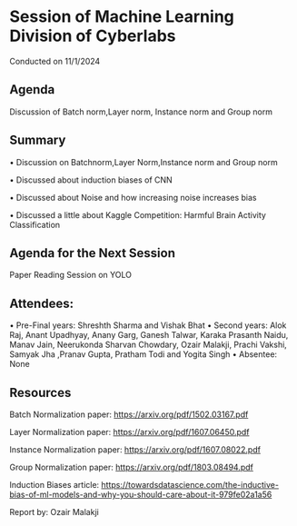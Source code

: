 # Session of Machine Learning Division of Cyberlabs
Conducted on 11/1/2024

## Agenda
Discussion of Batch norm,Layer norm, Instance norm and Group norm

## Summary
•	Discussion on Batchnorm,Layer Norm,Instance norm and Group norm	

•	Discussed about induction biases of CNN

•	Discussed about Noise and how increasing noise increases bias

•	Discussed a little about Kaggle Competition: Harmful Brain Activity Classification

## Agenda for the Next Session
Paper Reading Session on YOLO

## Attendees: 
•	Pre-Final years: Shreshth Sharma and Vishak Bhat
•	Second years: Alok Raj, Anant Upadhyay, Anany Garg, Ganesh Talwar, Karaka Prasanth Naidu, Manav Jain,  Neerukonda Sharvan Chowdary, Ozair Malakji, Prachi Vakshi, Samyak Jha ,Pranav Gupta, Pratham Todi and Yogita Singh
•	Absentee: None

## Resources
Batch Normalization paper: https://arxiv.org/pdf/1502.03167.pdf

Layer Normalization paper: https://arxiv.org/pdf/1607.06450.pdf

Instance Normalization paper: https://arxiv.org/pdf/1607.08022.pdf

Group Normalization paper: https://arxiv.org/pdf/1803.08494.pdf

Induction Biases article: https://towardsdatascience.com/the-inductive-bias-of-ml-models-and-why-you-should-care-about-it-979fe02a1a56


Report by: Ozair Malakji
